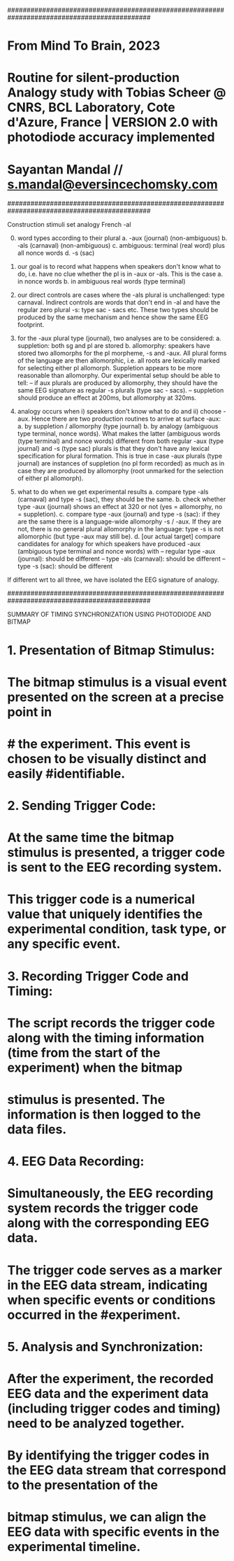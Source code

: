 

#############################################################################################

# From Mind To Brain, 2023
# Routine for silent-production Analogy study with Tobias Scheer @ CNRS, BCL Laboratory, Cote d'Azure, France | VERSION 2.0 with photodiode accuracy implemented
# Sayantan Mandal // s.mandal@eversincechomsky.com 
#############################################################################################



Construction stimuli set analogy French -al

0. word types according to their plural
a. -aux (journal) (non-ambiguous)
b. ‑als (carnaval) (non-ambiguous)
c. ambiguous: terminal (real word) plus all nonce words
d. -s (sac)

1. our goal is to record what happens when speakers don't know what to do, i.e. have no clue whether the pl is in -aux or -als. This is the case
a. in nonce words
b. in ambiguous real words (type terminal)

2. our direct controls are cases where the -als plural is unchallenged: type carnaval.
Indirect controls are words that don't end in -al and have the regular zero plural -s: type sac - sacs etc.
These two types should be produced by the same mechanism and hence show the same EEG footprint.

3. for the -aux plural type (journal), two analyses are to be considered:
a. suppletion: both sg and pl are stored
b. allomorphy: speakers have stored two allomorphs for the pl morpheme, -s and -aux. All plural forms of the language are then allomorphic, i.e. all roots are lexically marked for selecting either pl allomorph.
Suppletion appears to be more reasonable than allomorphy. Our experimental setup should be able to tell: 
– if aux plurals are produced by allomorphy, they should have the same EEG signature as regular -s plurals (type sac - sacs).
– suppletion should produce an effect at 200ms, but allomorphy at 320ms.

4. analogy occurs when i) speakers don't know what to do and ii) choose -aux.
Hence there are two production routines to arrive at surface ‑aux:
a. by suppletion / allomorphy (type journal)
b. by analogy (ambiguous type terminal, nonce words).
What makes the latter (ambiguous words (type terminal) and nonce words) different from both regular -aux (type journal) and -s (type sac) plurals is that they don't have any lexical specification for plural formation.
This is true in case -aux plurals (type journal) are instances of suppletion (no pl form recorded) as much as in case they are produced by allomorphy (root unmarked for the selection of either pl allomorph).

6. what to do when we get experimental results
a. compare type -als (carnaval) and type -s (sac), they should be the same.
b. check whether type -aux (journal) shows an effect at 320 or not (yes = allomorphy, no = suppletion).
c. compare type -aux (journal) and type -s (sac): if they are the same there is a language-wide allomorphy -s / -aux. If they are not, there is no general plural allomorphy in the language: type -s is not allomorphic (but type -aux may still be).
d. [our actual target] compare candidates for analogy for which speakers have produced -aux (ambiguous type terminal and nonce words) with 
– regular type -aux (journal): should be different
– type -als (carnaval): should be different
– type -s (sac): should be different

If different wrt to all three, we have isolated the EEG signature of analogy.

#############################################################################################

SUMMARY OF TIMING SYNCHRONIZATION USING PHOTODIODE AND BITMAP
#
#  1. Presentation of Bitmap Stimulus:
# The bitmap stimulus is a visual event presented on the screen at a precise point in 
# # the experiment. This event is chosen to be visually distinct and easily #identifiable.
#
#  2. Sending Trigger Code:
# At the same time the bitmap stimulus is presented, a trigger code is sent to the EEG recording system. 
#  This trigger code is a numerical value that uniquely identifies the experimental condition, task type, or any specific event.
#
#  3. Recording Trigger Code and Timing:
# The script records the trigger code along with the timing information (time from the start of the experiment) when the bitmap 
#  stimulus is presented. The information is then logged to the data files.
#
#  4. EEG Data Recording:
# Simultaneously, the EEG recording system records the trigger code along with the corresponding EEG data. 
#  The trigger code serves as a marker in the EEG data stream, indicating when specific events or conditions occurred in the #experiment.
#
#  5. Analysis and Synchronization:
# After the experiment, the recorded EEG data and the experiment data (including trigger codes and timing) need to be analyzed together. 
#  By identifying the trigger codes in the EEG data stream that correspond to the presentation of the 
#  bitmap stimulus, we can align the EEG data with specific events in the experimental timeline.
